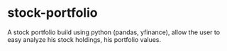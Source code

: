 # stock-portfolio
A stock portfolio build using python (pandas, yfinance), allow the user to easy analyze his stock holdings, his portfolio values. 
